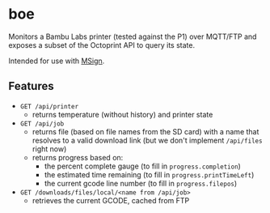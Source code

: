 # boe

Monitors a Bambu Labs printer (tested against the P1) over MQTT/FTP and exposes a subset of the Octoprint API to query its state.

Intended for use with [MSign](https://g.mm12.xyz/MSign).

## Features

- `GET /api/printer`
  - returns temperature (without history) and printer state
- `GET /api/job`
  - returns file (based on file names from the SD card) with a name
    that resolves to a valid download link (but we don't implement `/api/files` right now)
  - returns progress based on:
    - the percent complete gauge (to fill in `progress.completion`)
    - the estimated time remaining (to fill in `progress.printTimeLeft`)
    - the current gcode line number (to fill in `progress.filepos`)
- `GET /downloads/files/local/<name from /api/job>`
  - retrieves the current GCODE, cached from FTP


